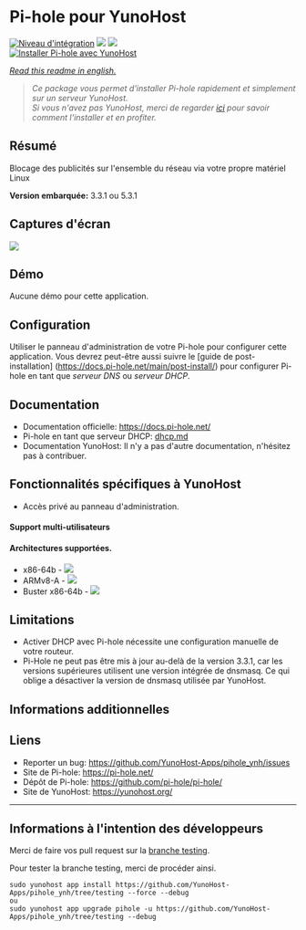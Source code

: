 # Pi-hole pour YunoHost

[![Niveau d'intégration](https://dash.yunohost.org/integration/pihole.svg)](https://dash.yunohost.org/appci/app/pihole) ![](https://ci-apps.yunohost.org/ci/badges/pihole.status.svg) ![](https://ci-apps.yunohost.org/ci/badges/pihole.maintain.svg)  
[![Installer Pi-hole avec YunoHost](https://install-app.yunohost.org/install-with-yunohost.png)](https://install-app.yunohost.org/?app=pihole)

*[Read this readme in english.](./README.md)*

> *Ce package vous permet d'installer Pi-hole rapidement et simplement sur un serveur YunoHost.  
Si vous n'avez pas YunoHost, merci de regarder [ici](https://yunohost.org/#/install_fr) pour savoir comment l'installer et en profiter.*

## Résumé
Blocage des publicités sur l'ensemble du réseau via votre propre matériel Linux

**Version embarquée:** 3.3.1 ou 5.3.1


## Captures d'écran

![](https://i0.wp.com/pi-hole.net/wp-content/uploads/2016/12/dashboard212.png)

## Démo

Aucune démo pour cette application.

## Configuration

Utiliser le panneau d'administration de votre Pi-hole pour configurer cette application. Vous devrez peut-être aussi suivre le [guide de post-installation] (https://docs.pi-hole.net/main/post-install/) pour configurer Pi-hole en tant que *serveur DNS* ou *serveur DHCP*.

## Documentation

* Documentation officielle: https://docs.pi-hole.net/
* Pi-hole en tant que serveur DHCP: [dhcp.md](./dhcp.md)
* Documentation YunoHost: Il n'y a pas d'autre documentation, n'hésitez pas à contribuer.

## Fonctionnalités spécifiques à YunoHost

* Accès privé au panneau d'administration.

#### Support multi-utilisateurs

#### Architectures supportées.

* x86-64b - [![](https://ci-apps.yunohost.org/ci/logs/pihole%20%28Apps%29.svg)](https://ci-apps.yunohost.org/ci/apps/pihole/)
* ARMv8-A - [![](https://ci-apps-arm.yunohost.org/ci/logs/pihole%20%28Apps%29.svg)](https://ci-apps-arm.yunohost.org/ci/apps/pihole/)
* Buster x86-64b - [![](https://ci-buster.nohost.me/ci/logs/pihole%20%28Apps%29.svg)](https://ci-buster.nohost.me/ci/apps/pihole/)

## Limitations

* Activer DHCP avec Pi-hole nécessite une configuration manuelle de votre routeur.
* Pi-Hole ne peut pas être mis à jour au-delà de la version 3.3.1, car les versions supérieures utilisent une version intégrée de dnsmasq. Ce qui oblige a désactiver la version de dnsmasq utilisée par YunoHost.

## Informations additionnelles

## Liens

 * Reporter un bug: https://github.com/YunoHost-Apps/pihole_ynh/issues
 * Site de Pi-hole: https://pi-hole.net/
 * Dépôt de Pi-hole: https://github.com/pi-hole/pi-hole/
 * Site de YunoHost: https://yunohost.org/

---

Informations à l'intention des développeurs
----------------

Merci de faire vos pull request sur la [branche testing](https://github.com/YunoHost-Apps/pihole_ynh/tree/testing).

Pour tester la branche testing, merci de procéder ainsi.
```
sudo yunohost app install https://github.com/YunoHost-Apps/pihole_ynh/tree/testing --force --debug
ou
sudo yunohost app upgrade pihole -u https://github.com/YunoHost-Apps/pihole_ynh/tree/testing --debug
```
